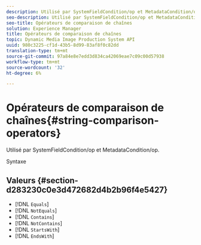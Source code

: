 ```yaml
---
description: Utilisé par SystemFieldCondition/op et MetadataCondition/op.
seo-description: Utilisé par SystemFieldCondition/op et MetadataCondition/op.
seo-title: Opérateurs de comparaison de chaînes
solution: Experience Manager
title: Opérateurs de comparaison de chaînes
topic: Dynamic Media Image Production System API
uuid: 980c3225-cf1d-43b5-8d99-83af8f0c82dd
translation-type: tm+mt
source-git-commit: 97a84e8e7edd3d834ca42069eae7c09c00d57938
workflow-type: tm+mt
source-wordcount: '32'
ht-degree: 6%

---
```



# Opérateurs de comparaison de chaînes{#string-comparison-operators}

Utilisé par SystemFieldCondition/op et MetadataCondition/op.

Syntaxe

## Valeurs {#section-d283230c0e3d472682d4b2b96f4e5427}

* [!DNL `Equals`]
* [!DNL `NotEquals`]
* [!DNL `Contains`]
* [!DNL `NotContains`]
* [!DNL `StartsWith`]
* [!DNL `EndsWith`]

